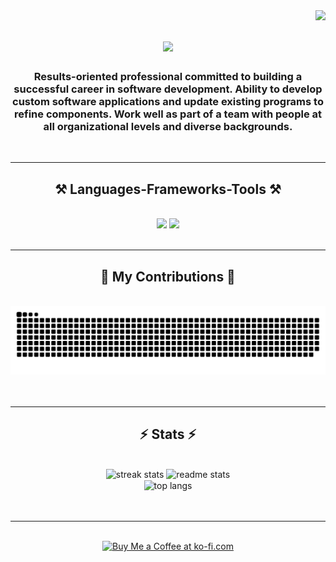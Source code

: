 <img align="right" src="https://visitor-badge.laobi.icu/badge?page_id=joyelsebastian.joyelsebastian" />
<h1 align="center">
    <img src="https://readme-typing-svg.herokuapp.com/?font=Righteous&size=35&center=true&vCenter=true&width=500&height=70&duration=4000&lines=Hi+There!+👋;+I'm+Joyel+Sebastian!;" />
</h1>
<h3 align="center">Results-oriented professional committed to building a successful career in software development. Ability to develop custom software applications and update existing programs to refine components. Work well as part of a team with people at all organizational levels and diverse backgrounds.</h3>
<br/>
<hr/>
 <h2 align="center">⚒️ Languages-Frameworks-Tools ⚒️</h2>
<br/>
<div align="center">
  <img src="https://skillicons.dev/icons?i=bootstrap,html,css,vscode,github,git,r" />
  <img src="https://skillicons.dev/icons?i=nodejs,python,javascript,mongodb,c,java,mysql,spring,aws" /><br>
</div>
<br/>
<hr/>
<div align="center">
  <h2>🐍 My Contributions 🐍</h2>
  <br>
  <img alt="snake eating my contributions" src="https://raw.githubusercontent.com/joyelsebastian/joyelsebastian/output/github-contribution-grid-snake.svg" />
  <br/><br/><br/>
</div>
<hr/>
<h2 align="center">⚡ Stats ⚡</h2>
<br>
<div align=center>
  <img width=390 height=250 src="https://github-readme-stats.vercel.app/api?username=joyelsebastian&theme=neon&hide_border=false&include_all_commits=true&count_private=false" alt="streak stats"/>
  <img width=390 height=250 src="https://github-readme-streak-stats.herokuapp.com/?user=joyelsebastian&theme=neon&hide_border=false" alt="readme stats" />
  <br/>
  <img width=390 height=250 align="center" src="https://github-readme-stats.vercel.app/api/top-langs/?username=joyelsebastian&theme=neon&hide_border=false&include_all_commits=true&count_private=false&layout=compact" alt="top langs" />
</div>
<br/>
<br/>
<hr/>

<br/>

<div align="center">
<a href='https://buymeacoffee.com/joyelsebastian' target='_blank'><img height='64' style='border:0px;height:64px;' src='https://storage.ko-fi.com/cdn/kofi1.png?v=3' border='0' alt='Buy Me a Coffee at ko-fi.com' /></a>
</div>

<br/>
